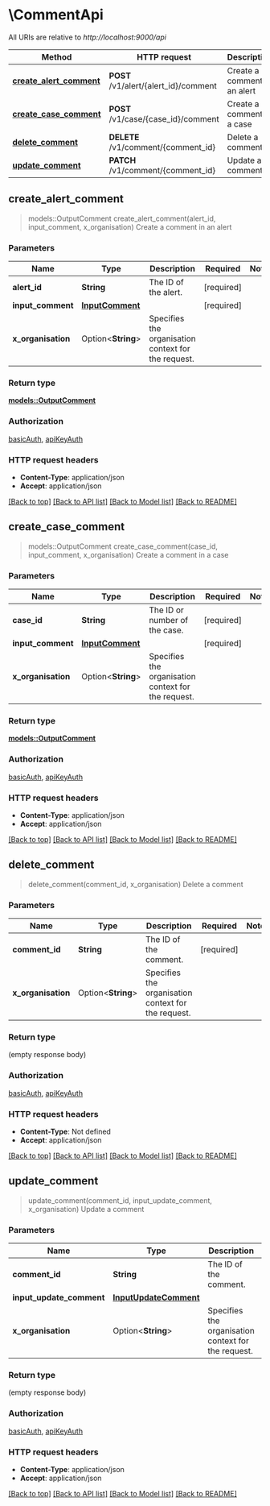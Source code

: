 # \CommentApi

All URIs are relative to *http://localhost:9000/api*

Method | HTTP request | Description
------------- | ------------- | -------------
[**create_alert_comment**](CommentApi.md#create_alert_comment) | **POST** /v1/alert/{alert_id}/comment | Create a comment in an alert
[**create_case_comment**](CommentApi.md#create_case_comment) | **POST** /v1/case/{case_id}/comment | Create a comment in a case
[**delete_comment**](CommentApi.md#delete_comment) | **DELETE** /v1/comment/{comment_id} | Delete a comment
[**update_comment**](CommentApi.md#update_comment) | **PATCH** /v1/comment/{comment_id} | Update a comment



## create_alert_comment

> models::OutputComment create_alert_comment(alert_id, input_comment, x_organisation)
Create a comment in an alert

### Parameters


Name | Type | Description  | Required | Notes
------------- | ------------- | ------------- | ------------- | -------------
**alert_id** | **String** | The ID of the alert. | [required] |
**input_comment** | [**InputComment**](InputComment.md) |  | [required] |
**x_organisation** | Option<**String**> | Specifies the organisation context for the request. |  |

### Return type

[**models::OutputComment**](OutputComment.md)

### Authorization

[basicAuth](../README.md#basicAuth), [apiKeyAuth](../README.md#apiKeyAuth)

### HTTP request headers

- **Content-Type**: application/json
- **Accept**: application/json

[[Back to top]](#) [[Back to API list]](../README.md#documentation-for-api-endpoints) [[Back to Model list]](../README.md#documentation-for-models) [[Back to README]](../README.md)


## create_case_comment

> models::OutputComment create_case_comment(case_id, input_comment, x_organisation)
Create a comment in a case

### Parameters


Name | Type | Description  | Required | Notes
------------- | ------------- | ------------- | ------------- | -------------
**case_id** | **String** | The ID or number of the case. | [required] |
**input_comment** | [**InputComment**](InputComment.md) |  | [required] |
**x_organisation** | Option<**String**> | Specifies the organisation context for the request. |  |

### Return type

[**models::OutputComment**](OutputComment.md)

### Authorization

[basicAuth](../README.md#basicAuth), [apiKeyAuth](../README.md#apiKeyAuth)

### HTTP request headers

- **Content-Type**: application/json
- **Accept**: application/json

[[Back to top]](#) [[Back to API list]](../README.md#documentation-for-api-endpoints) [[Back to Model list]](../README.md#documentation-for-models) [[Back to README]](../README.md)


## delete_comment

> delete_comment(comment_id, x_organisation)
Delete a comment

### Parameters


Name | Type | Description  | Required | Notes
------------- | ------------- | ------------- | ------------- | -------------
**comment_id** | **String** | The ID of the comment. | [required] |
**x_organisation** | Option<**String**> | Specifies the organisation context for the request. |  |

### Return type

 (empty response body)

### Authorization

[basicAuth](../README.md#basicAuth), [apiKeyAuth](../README.md#apiKeyAuth)

### HTTP request headers

- **Content-Type**: Not defined
- **Accept**: application/json

[[Back to top]](#) [[Back to API list]](../README.md#documentation-for-api-endpoints) [[Back to Model list]](../README.md#documentation-for-models) [[Back to README]](../README.md)


## update_comment

> update_comment(comment_id, input_update_comment, x_organisation)
Update a comment

### Parameters


Name | Type | Description  | Required | Notes
------------- | ------------- | ------------- | ------------- | -------------
**comment_id** | **String** | The ID of the comment. | [required] |
**input_update_comment** | [**InputUpdateComment**](InputUpdateComment.md) |  | [required] |
**x_organisation** | Option<**String**> | Specifies the organisation context for the request. |  |

### Return type

 (empty response body)

### Authorization

[basicAuth](../README.md#basicAuth), [apiKeyAuth](../README.md#apiKeyAuth)

### HTTP request headers

- **Content-Type**: application/json
- **Accept**: application/json

[[Back to top]](#) [[Back to API list]](../README.md#documentation-for-api-endpoints) [[Back to Model list]](../README.md#documentation-for-models) [[Back to README]](../README.md)

